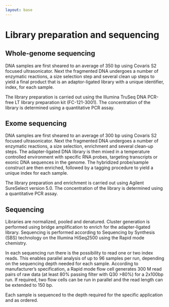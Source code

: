```yaml
---
layout: base
---
```


# Library preparation and sequencing

## Whole-genome sequencing
DNA samples are first sheared to an average of 350 bp using Covaris S2 focused ultrasonicator. Next the fragmented DNA undergoes a number of enzymatic reactions, a size selection step and several clean up steps to yield a final product that is an adaptor-ligated library with a unique identifier, index, for each sample.

The library preparation is carried out using the Illumina TruSeq DNA PCR-free LT library preparation kit (FC-121-3001). The concentration of the library is determined using a quantitative PCR assay.

## Exome sequencing
DNA samples are first sheared to an average of 300 bp using Covaris S2 focused ultrasonicator. Next the fragmented DNA undergoes a number of enzymatic reactions, a size selection, enrichment and several clean-up steps. The adapter-ligated DNA library is then mixed in a temperature controlled environment with specific RNA probes, targeting transcripts or exonic DNA sequences in the genome. The hybridized probe/sample construct are then enriched, followed by a tagging procedure to yield a unique index for each sample.

The library preparation and enrichment is carried out using Agilent SureSelect version 5.0. The concentration of the library is determined using a quantitative PCR assay.

## Sequencing
Libraries are normalized, pooled and denatured. Cluster generation is performed using bridge amplification to enrich for the adapter-ligated library. Sequencing is performed according to Sequencing by Synthesis (SBS) technology on the Illumina HiSeq2500 using the Rapid mode chemistry.

In each sequencing run there is the possibility to read one or two index reads. This enables parallel analysis of up to 96 samples per run, depending on the sequencing depth needed for each sample. According to manufacturer’s specification, a Rapid mode flow cell generates 300 M read pairs of raw data (at least 80% passing filter with Q30 >80%) for a 2x100bp run. If required, two flow cells can be run in parallel and the read length can be extended to 150 bp.

Each sample is sequenced to the depth required for the specific application and as ordered.
